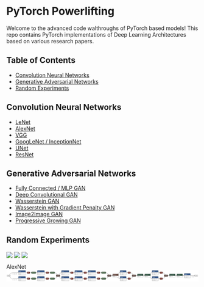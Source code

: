 # PyTorch Powerlifting

Welcome to the advanced code walthroughs of PyTorch based models! This repo contains PyTorch implementations of Deep Learning Architectures based on various research papers.

## Table of Contents
- [Convolution Neural Networks](#Convolution-Neural-Networks)
- [Generative Adversarial Networks](#Generative-Adversarial-Networks)
- [Random Experiments](#Random-Experiments)

## Convolution Neural Networks
- [LeNet](CNNs/LeNet.ipynb)
- [AlexNet](CNNs/AlexNet.ipynb)
- [VGG](CNNs/VGG.ipynb)
- [GoogLeNet / InceptionNet](CNNs/GoogLeNet.ipynb)
- [UNet](CNNs/UNet.ipynb)
- [ResNet](CNNs/ResNet.ipynb)

## Generative Adversarial Networks
- [Fully Connected / MLP GAN](GANs/FCGAN.ipynb)
- [Deep Convolutional GAN](GANs/DCGAN.ipynb)
- [Wasserstein GAN](GANs/WGAN.ipynb)
- [Wasserstein with Gradient Penalty GAN](GANs/WGAN-GP.ipynb)
- [Image2Image GAN](GANs/Pix2Pix.ipynb)
- [Progressive Growing GAN](GANs/ProGAN.ipynb)

## Random Experiments
<img align="center" src="https://github.com/SinghJivjot/GANCompetition/blob/main/vs.gif" width="700" />
<img align="center" src="https://github.com/SinghJivjot/Pix2PixonDogs/blob/main/res.gif" width="700" />
<img align="center" src="https://github.com/SinghJivjot/GANonGalaxies/blob/main/progan2.gif" width="700" />

AlexNet
<img align="center" src="https://github.com/SinghJivjot/PyTorch_Powerlifting/blob/main/CNNs/models_visualized/alexnet.png" width="700" />
